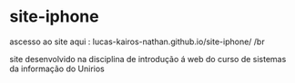 # site-iphone

ascesso ao site aqui : lucas-kairos-nathan.github.io/site-iphone/ /br

site desenvolvido na disciplina de introdução á web do curso de sistemas da informação do Unirios
